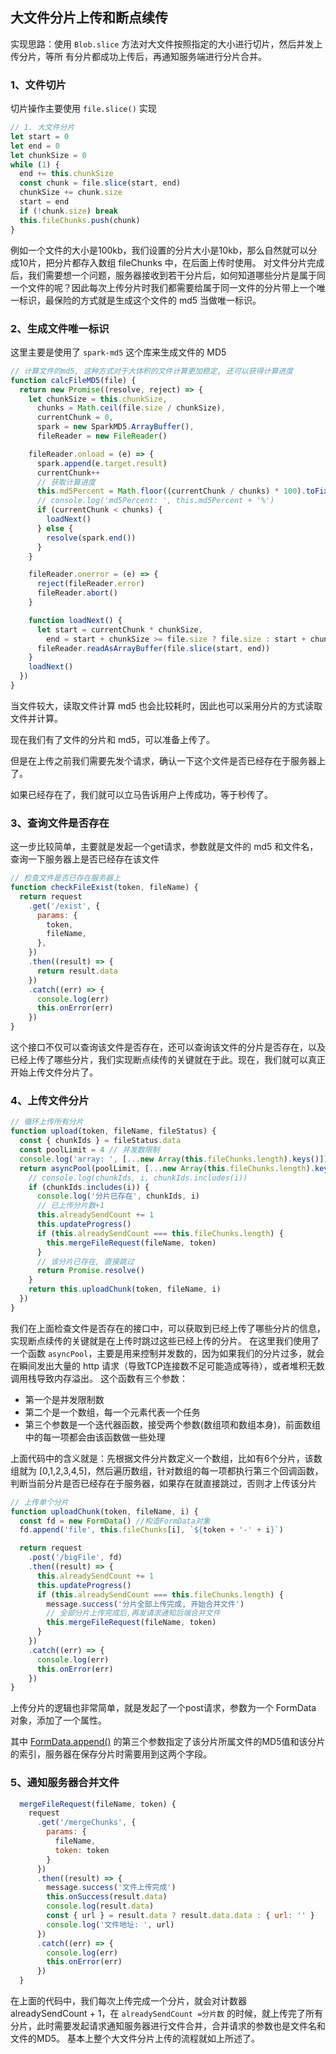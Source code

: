 ## 大文件分片上传和断点续传

实现思路：使用 `Blob.slice` 方法对大文件按照指定的大小进行切片，然后并发上传分片，等所
有分片都成功上传后，再通知服务端进行分片合并。



### 1、文件切片

切片操作主要使用 `file.slice()` 实现

```js
// 1. 大文件分片
let start = 0
let end = 0
let chunkSize = 0
while (1) {
  end += this.chunkSize
  const chunk = file.slice(start, end)
  chunkSize += chunk.size
  start = end
  if (!chunk.size) break
  this.fileChunks.push(chunk)
}
```

例如一个文件的大小是100kb，我们设置的分片大小是10kb，那么自然就可以分成10片，把分片都存入数组 fileChunks 中，在后面上传时使用。
对文件分片完成后，我们需要想一个问题，服务器接收到若干分片后，如何知道哪些分片是属于同一个文件的呢？因此每次上传分片时我们都需要给属于同一文件的分片带上一个唯一标识，最保险的方式就是生成这个文件的 md5 当做唯一标识。



### 2、生成文件唯一标识

这里主要是使用了 `spark-md5` 这个库来生成文件的 MD5

```js
// 计算文件的md5, 这种方式对于大体积的文件计算更加稳定, 还可以获得计算进度
function calcFileMD5(file) {
  return new Promise((resolve, reject) => {
    let chunkSize = this.chunkSize,
      chunks = Math.ceil(file.size / chunkSize),
      currentChunk = 0,
      spark = new SparkMD5.ArrayBuffer(),
      fileReader = new FileReader()

    fileReader.onload = (e) => {
      spark.append(e.target.result)
      currentChunk++
      // 获取计算进度
      this.md5Percent = Math.floor((currentChunk / chunks) * 100).toFixed(2)
      // console.log('md5Percent: ', this.md5Percent + '%')
      if (currentChunk < chunks) {
        loadNext()
      } else {
        resolve(spark.end())
      }
    }

    fileReader.onerror = (e) => {
      reject(fileReader.error)
      fileReader.abort()
    }

    function loadNext() {
      let start = currentChunk * chunkSize,
        end = start + chunkSize >= file.size ? file.size : start + chunkSize
      fileReader.readAsArrayBuffer(file.slice(start, end))
    }
    loadNext()
  })
}
```

当文件较大，读取文件计算 md5 也会比较耗时，因此也可以采用分片的方式读取文件并计算。

现在我们有了文件的分片和 md5，可以准备上传了。

但是在上传之前我们需要先发个请求，确认一下这个文件是否已经存在于服务器上了。

如果已经存在了，我们就可以立马告诉用户上传成功，等于秒传了。



### 3、查询文件是否存在

这一步比较简单，主要就是发起一个get请求，参数就是文件的 md5 和文件名，查询一下服务器上是否已经存在该文件

```js
// 检查文件是否已存在服务器上
function checkFileExist(token, fileName) {
  return request
    .get('/exist', {
      params: {
        token,
        fileName,
      },
    })
    .then((result) => {
      return result.data
    })
    .catch((err) => {
      console.log(err)
      this.onError(err)
    })
}
```

这个接口不仅可以查询该文件是否存在，还可以查询该文件的分片是否存在，以及已经上传了哪些分片，我们实现断点续传的关键就在于此。现在，我们就可以真正开始上传文件分片了。



### 4、上传文件分片

```js
// 循环上传所有分片
function upload(token, fileName, fileStatus) {
  const { chunkIds } = fileStatus.data
  const poolLimit = 4 // 并发数限制
  console.log('array: ', [...new Array(this.fileChunks.length).keys()])
  return asyncPool(poolLimit, [...new Array(this.fileChunks.length).keys()], (i) => {
    // console.log(chunkIds, i, chunkIds.includes(i))
    if (chunkIds.includes(i)) {
      console.log('分片已存在', chunkIds, i)
      // 已上传分片数+1
      this.alreadySendCount += 1
      this.updateProgress()
      if (this.alreadySendCount === this.fileChunks.length) {
        this.mergeFileRequest(fileName, token)
      }
      // 该分片已存在, 直接跳过
      return Promise.resolve()
    }
    return this.uploadChunk(token, fileName, i)
  })
}
```

我们在上面检查文件是否存在的接口中，可以获取到已经上传了哪些分片的信息，实现断点续传的关键就是在上传时跳过这些已经上传的分片。
在这里我们使用了一个函数 `asyncPool`，主要是用来控制并发数的，因为如果我们的分片过多，就会在瞬间发出大量的 http 请求（导致TCP连接数不足可能造成等待），或者堆积无数调用栈导致内存溢出。
这个函数有三个参数：

- 第一个是并发限制数
- 第二个是一个数组，每一个元素代表一个任务
- 第三个参数是一个迭代器函数，接受两个参数(数组项和数组本身)，前面数组中的每一项都会由该函数做一些处理

上面代码中的含义就是：先根据文件分片数定义一个数组，比如有6个分片，该数组就为 [0,1,2,3,4,5]，然后遍历数组，针对数组的每一项都执行第三个回调函数，判断当前分片是否已经存在于服务器，如果存在就直接跳过，否则才上传该分片

```js
// 上传单个分片
function uploadChunk(token, fileName, i) {
  const fd = new FormData() //构造FormData对象
  fd.append('file', this.fileChunks[i], `${token + '-' + i}`)

  return request
    .post('/bigFile', fd)
    .then((result) => {
      this.alreadySendCount += 1
      this.updateProgress()
      if (this.alreadySendCount === this.fileChunks.length) {
        message.success('分片全部上传完成, 开始合并文件')
        // 全部分片上传完成后,再发请求通知后端合并文件
        this.mergeFileRequest(fileName, token)
      }
    })
    .catch((err) => {
      console.log(err)
      this.onError(err)
    })
}
```

上传分片的逻辑也非常简单，就是发起了一个post请求，参数为一个 FormData 对象，添加了一个属性。

其中 [FormData.append()](https://developer.mozilla.org/zh-CN/docs/Web/API/FormData/append) 的第三个参数指定了该分片所属文件的MD5值和该分片的索引，服务器在保存分片时需要用到这两个字段。



### 5、通知服务器合并文件

```js
  mergeFileRequest(fileName, token) {
    request
      .get('/mergeChunks', {
        params: {
          fileName,
          token: token
        }
      })
      .then((result) => {
        message.success('文件上传完成')
        this.onSuccess(result.data)
        console.log(result.data)
        const { url } = result.data ? result.data.data : { url: '' }
        console.log('文件地址: ', url)
      })
      .catch((err) => {
        console.log(err)
        this.onError(err)
      })
  }
```

在上面的代码中，我们每次上传完成一个分片，就会对计数器 alreadySendCount + 1，在 `alreadySendCount =分片数` 的时候，就上传完了所有分片，此时需要发起请求通知服务器进行文件合并，合并请求的参数也是文件名和文件的MD5。
基本上整个大文件分片上传的流程就如上所述了。